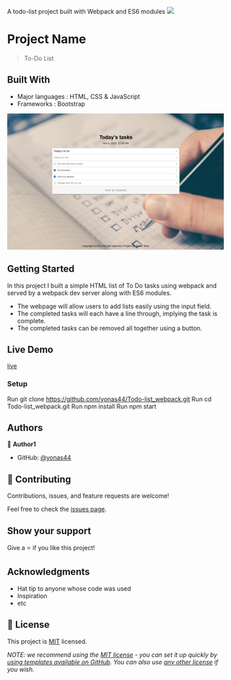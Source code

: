 A todo-list project built with Webpack and ES6 modules
![](https://img.shields.io/badge/Microverse-blueviolet)

# Project Name

> To-Do List

## Built With

- Major languages : HTML, CSS & JavaScript
- Frameworks : Bootstrap

![image](./src/images/preview.png)

## Getting Started

In this project I built a simple HTML list of To Do tasks using webpack and served by a webpack dev server along with ES6 modules.

- The webpage will allow users to add lists easily using the input field.
- The completed tasks will each have a line through, implying the task is complete.
- The completed tasks can be removed all together using a button.

## Live Demo

[live]()

### Setup

Run git clone https://github.com/yonas44/Todo-list_webpack.git
Run cd Todo-list_webpack.git
Run npm install
Run npm start

## Authors

👤 **Author1**

- GitHub: [@yonas44](git@github.com:yonas44/Todo-list_webpack.git)

## 🤝 Contributing

Contributions, issues, and feature requests are welcome!

Feel free to check the [issues page](../../issues/).

## Show your support

Give a ⭐️ if you like this project!

## Acknowledgments

- Hat tip to anyone whose code was used
- Inspiration
- etc

## 📝 License

This project is [MIT](./MIT.md) licensed.

_NOTE: we recommend using the
[MIT license](https://choosealicense.com/licenses/mit/) - you can set it up
quickly by
[using templates available on GitHub](https://docs.github.com/en/communities/setting-up-your-project-for-healthy-contributions/adding-a-license-to-a-repository).
You can also use [any other license](https://choosealicense.com/licenses/) if
you wish._
